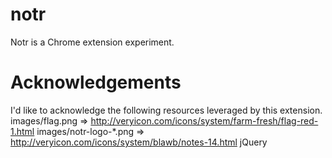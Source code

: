 notr
====

Notr is a Chrome extension experiment.

Acknowledgements
================

I'd like to acknowledge the following resources leveraged by this extension.
images/flag.png => http://veryicon.com/icons/system/farm-fresh/flag-red-1.html
images/notr-logo-*.png => http://veryicon.com/icons/system/blawb/notes-14.html
jQuery


